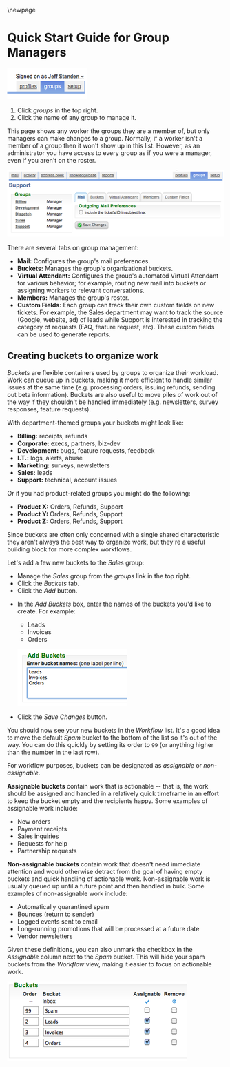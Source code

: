 \newpage

# Quick Start Guide for Group Managers #

![Navigating to the groups page.](images/checklist/menu_groups.png)

1. Click _groups_ in the top right.
2. Click the name of any group to manage it.

This page shows any worker the groups they are a member of, but only managers can make changes to a group.  Normally, if a worker isn't a member of a group then it won't show up in this list.  However, as an administrator you have access to every group as if you were a manager, even if you aren't on the roster.

![Managing a group.](images/checklist/groups_manage.png)

There are several tabs on group management:

* **Mail:** Configures the group's mail preferences.
* **Buckets:** Manages the group's organizational buckets.
* **Virtual Attendant:** Configures the group's automated Virtual Attendant for various behavior; for example, routing new mail into buckets or assigning workers to relevant conversations.
* **Members:** Manages the group's roster.
* **Custom Fields:** Each group can track their own custom fields on new tickets. For example, the Sales department may want to track the source (Google, website, ad) of leads while Support is interested in tracking the category of requests (FAQ, feature request, etc). These custom fields can be used to generate reports.

## Creating buckets to organize work ##

_Buckets_ are flexible containers used by groups to organize their workload. Work can queue up in buckets, making it more efficient to handle similar issues at the same time (e.g. processing orders, issuing refunds, sending out beta information). Buckets are also useful to move piles of work out of the way if they shouldn't be handled immediately (e.g. newsletters, survey responses, feature requests). 

With department-themed groups your buckets might look like:

* **Billing:** receipts, refunds
* **Corporate:** execs, partners, biz-dev
* **Development:** bugs, feature requests, feedback
* **I.T.:** logs, alerts, abuse
* **Marketing:** surveys, newsletters
* **Sales:** leads
* **Support:** technical, account issues

Or if you had product-related groups you might do the following:

* **Product X:** Orders, Refunds, Support
* **Product Y:** Orders, Refunds, Support
* **Product Z:** Orders, Refunds, Support

Since buckets are often only concerned with a single shared characteristic they aren't always the best way to organize work, but they're a useful building block for more complex workflows.

Let's add a few new buckets to the _Sales_ group:

* Manage the _Sales_ group from the _groups_ link in the top right.
* Click the _Buckets_ tab.
* Click the _Add_ button.

<!-- [TODO] Continue -->

* In the _Add Buckets_ box, enter the names of the buckets you'd like to create.  For example:
	* Leads
	* Invoices
	* Orders
	
	![Creating new buckets for the Sales group.](images/checklist/groups_buckets.png)
	
* Click the _Save Changes_ button.

You should now see your new buckets in the _Workflow_ list.  It's a good idea to move the default _Spam_ bucket to the bottom of the list so it's out of the way.  You can do this quickly by setting its order to `99` (or anything higher than the number in the last row).

For workflow purposes, buckets can be designated as _assignable_ or _non-assignable_.

**Assignable buckets** contain work that is actionable -- that is, the work should be assigned and handled in a relatively quick timeframe in an effort to keep the bucket empty and the recipients happy.  Some examples of assignable work include:

* New orders
* Payment receipts
* Sales inquiries
* Requests for help
* Partnership requests

**Non-assignable buckets** contain work that doesn't need immediate attention and would otherwise detract from the goal of having empty buckets and quick handling of actionable work.  Non-assignable work is usually queued up until a future point and then handled in bulk.  Some examples of non-assignable work include:

* Automatically quarantined spam
* Bounces (return to sender)
* Logged events sent to email
* Long-running promotions that will be processed at a future date
* Vendor newsletters

Given these definitions, you can also unmark the checkbox in the _Assignable_ column next to the _Spam_ bucket.  This will hide your spam buckets from the _Workflow_ view, making it easier to focus on actionable work.

![Customizing group workflow.](images/checklist/groups_workflow.png)
